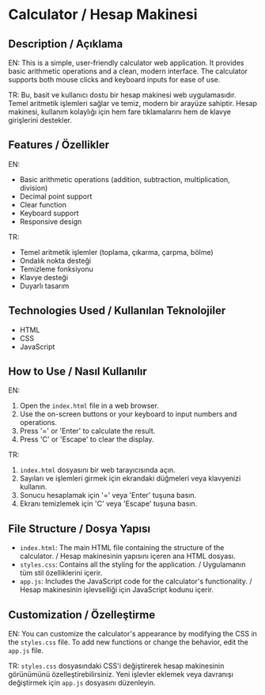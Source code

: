 # Calculator / Hesap Makinesi

## Description / Açıklama

EN: This is a simple, user-friendly calculator web application. It provides basic arithmetic operations and a clean, modern interface. The calculator supports both mouse clicks and keyboard inputs for ease of use.

TR: Bu, basit ve kullanıcı dostu bir hesap makinesi web uygulamasıdır. Temel aritmetik işlemleri sağlar ve temiz, modern bir arayüze sahiptir. Hesap makinesi, kullanım kolaylığı için hem fare tıklamalarını hem de klavye girişlerini destekler.

## Features / Özellikler

EN:
- Basic arithmetic operations (addition, subtraction, multiplication, division)
- Decimal point support
- Clear function
- Keyboard support
- Responsive design

TR:
- Temel aritmetik işlemler (toplama, çıkarma, çarpma, bölme)
- Ondalık nokta desteği
- Temizleme fonksiyonu
- Klavye desteği
- Duyarlı tasarım

## Technologies Used / Kullanılan Teknolojiler

- HTML
- CSS
- JavaScript

## How to Use / Nasıl Kullanılır

EN:
1. Open the `index.html` file in a web browser.
2. Use the on-screen buttons or your keyboard to input numbers and operations.
3. Press '=' or 'Enter' to calculate the result.
4. Press 'C' or 'Escape' to clear the display.

TR:
1. `index.html` dosyasını bir web tarayıcısında açın.
2. Sayıları ve işlemleri girmek için ekrandaki düğmeleri veya klavyenizi kullanın.
3. Sonucu hesaplamak için '=' veya 'Enter' tuşuna basın.
4. Ekranı temizlemek için 'C' veya 'Escape' tuşuna basın.

## File Structure / Dosya Yapısı

- `index.html`: The main HTML file containing the structure of the calculator. / Hesap makinesinin yapısını içeren ana HTML dosyası.
- `styles.css`: Contains all the styling for the application. / Uygulamanın tüm stil özelliklerini içerir.
- `app.js`: Includes the JavaScript code for the calculator's functionality. / Hesap makinesinin işlevselliği için JavaScript kodunu içerir.

## Customization / Özelleştirme

EN: You can customize the calculator's appearance by modifying the CSS in the `styles.css` file. To add new functions or change the behavior, edit the `app.js` file.

TR: `styles.css` dosyasındaki CSS'i değiştirerek hesap makinesinin görünümünü özelleştirebilirsiniz. Yeni işlevler eklemek veya davranışı değiştirmek için `app.js` dosyasını düzenleyin.
